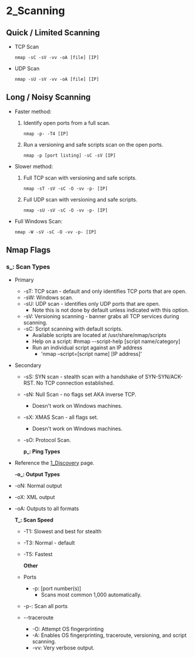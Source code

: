 # 2\_Scanning

## Quick / Limited Scanning

* TCP Scan

  ```text
  nmap -sC -sV -vv -oA [file] [IP]
  ```

* UDP Scan

  ```text
  nmap -sU -sV -vv -oA [file] [IP]
  ```

## Long / Noisy Scanning

* Faster method:
  1. Identify open ports from a full scan.

     ```text
     nmap -p- -T4 [IP]
     ```

  2. Run a versioning and safe scripts scan on the open ports.

     ```text
     nmap -p [port listing] -sC -sV [IP]
     ```
* Slower method:
  1. Full TCP scan with versioning and safe scripts.

     ```text
     nmap -sT -sV -sC -O -vv -p- [IP]
     ```

  2. Full UDP scan with versioning and safe scripts.

     ```text
     nmap -sU -sV -sC -O -vv -p- [IP]
     ```
* Full Windows Scan:

  ```text
  nmap -W -sV -sC -O -vv -p- [IP]
  ```

## Nmap Flags

### s\_: Scan Types

* Primary 
  * -sT: TCP scan - default and only identifies TCP ports that are open. 
  * -sW: Windows scan. 
  * -sU: UDP scan - identifies only UDP ports that are open. 
    * Note this is not done by default unless indicated with this option. 
  * -sV: Versioning scanning - banner grabs all TCP services during scanning. 
  * -sC: Script scanning with default scripts. 
    * Available scripts are located at /usr/share/nmap/scripts 
    * Help on a script: \#nmap --script-help \[script name/category\] 
    * Run an individual script against an IP address
      * 'nmap –script=\[script name\] \[IP address\]'
* Secondary 
  * -sS: SYN scan - stealth scan with a handshake of SYN-SYN/ACK-RST.  No TCP connection established. 
  * -sN: Null Scan - no flags set AKA inverse TCP. 
    * Doesn't work on Windows machines. 
  * -sX: XMAS Scan - all flags set. 
    * Doesn't work on Windows machines. 
  * -sO: Protocol Scan. 

    **p\_: Ping Types**
* Reference the [1\_Discovery](https://github.com/neogeo56/OSCP_Notes/blob/master/Recon/1_Discovery.md) page.

  **-o\_: Output Types**

* -oN: Normal output 
* -oX: XML output 
* -oA: Outputs to all formats 

  **T\_: Scan Speed**

  * -T1: Slowest and best for stealth 
  * -T3: Normal - default 
  * -T5: Fastest 

    **Other**

  * Ports 
    * -p: \[port number\(s\)\] 
      * Scans most common 1,000 automatically. 
  * -p-: Scan all ports 
  * --traceroute 
    * -O: Attempt OS fingerprinting 
    * -A: Enables OS fingerprinting, traceroute, versioning, and script scanning. 
    * -vv: Very verbose output.

